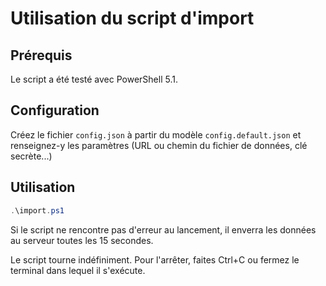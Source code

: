 # Utilisation du script d'import

## Prérequis

Le script a été testé avec PowerShell 5.1.

## Configuration

Créez le fichier `config.json` à partir du modèle `config.default.json` et renseignez-y les paramètres (URL ou chemin du fichier de données, clé secrète...)

## Utilisation

```powershell
.\import.ps1
```

Si le script ne rencontre pas d'erreur au lancement, il enverra les données au serveur toutes les 15 secondes.

Le script tourne indéfiniment. Pour l'arrêter, faites Ctrl+C ou fermez le terminal dans lequel il s'exécute.
